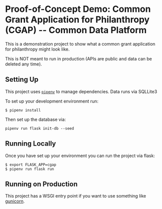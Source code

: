 # Proof-of-Concept Demo: Common Grant Application for Philanthropy (CGAP) -- Common Data Platform

This is a demonstration project to show what a common grant application for philanthropy might look like.

This is NOT meant to run in production (APIs are public and data can be deleted any time).

## Setting Up

This project uses [`pipenv`](https://pipenv.pypa.io/en/latest/) to manage dependencies.  Data runs via SQLLite3

To set up your development environment run:

```
$ pipenv install
```

Then set up the database via:

```
pipenv run flask init-db --seed
```

## Running Locally

Once you have set up your environment you can run the project via flask:

```
$ export FLASK_APP=cgap
$ pipenv run flask run
```


## Running on Production

This project has a WSGI entry point if you want to use something like [gunicorn](https://flask.palletsprojects.com/en/2.0.x/deploying/wsgi-standalone/#gunicorn).

